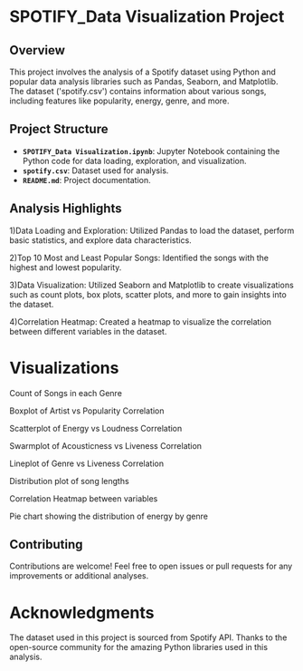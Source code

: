 # SPOTIFY_Data Visualization Project

## Overview

This project involves the analysis of a Spotify dataset using Python and popular data analysis libraries such as Pandas, Seaborn, and Matplotlib. The dataset ('spotify.csv') contains information about various songs, including features like popularity, energy, genre, and more.

## Project Structure

- **`SPOTIFY_Data Visualization.ipynb`**: Jupyter Notebook containing the Python code for data loading, exploration, and visualization.
- **`spotify.csv`**: Dataset used for analysis.
- **`README.md`**: Project documentation.

## Analysis Highlights
1)Data Loading and Exploration: Utilized Pandas to load the dataset, perform basic statistics, and explore data characteristics.

2)Top 10 Most and Least Popular Songs: Identified the songs with the highest and lowest popularity.

3)Data Visualization: Utilized Seaborn and Matplotlib to create visualizations such as count plots, box plots, scatter plots, and more to gain insights into the dataset.

4)Correlation Heatmap: Created a heatmap to visualize the correlation between different variables in the dataset.

# Visualizations
Count of Songs in each Genre

Boxplot of Artist vs Popularity Correlation

Scatterplot of Energy vs Loudness Correlation

Swarmplot of Acousticness vs Liveness Correlation

Lineplot of Genre vs Liveness Correlation

Distribution plot of song lengths

Correlation Heatmap between variables

Pie chart showing the distribution of energy by genre

## Contributing
Contributions are welcome! Feel free to open issues or pull requests for any improvements or additional analyses.

# Acknowledgments
The dataset used in this project is sourced from Spotify API.
Thanks to the open-source community for the amazing Python libraries used in this analysis.
